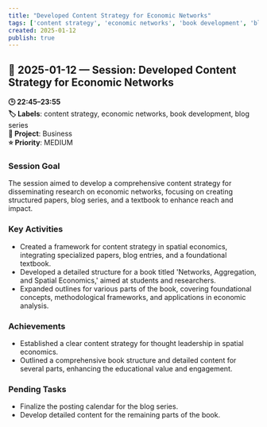 ```yaml
---
title: "Developed Content Strategy for Economic Networks"
tags: ['content strategy', 'economic networks', 'book development', 'blog series']
created: 2025-01-12
publish: true
---
```


## 📅 2025-01-12 — Session: Developed Content Strategy for Economic Networks

**🕒 22:45–23:55**  
**🏷️ Labels**: content strategy, economic networks, book development, blog series  
**📂 Project**: Business  
**⭐ Priority**: MEDIUM  


### Session Goal
The session aimed to develop a comprehensive content strategy for disseminating research on economic networks, focusing on creating structured papers, blog series, and a textbook to enhance reach and impact.

### Key Activities
- Created a framework for content strategy in spatial economics, integrating specialized papers, blog entries, and a foundational textbook.
- Developed a detailed structure for a book titled 'Networks, Aggregation, and Spatial Economics,' aimed at students and researchers.
- Expanded outlines for various parts of the book, covering foundational concepts, methodological frameworks, and applications in economic analysis.

### Achievements
- Established a clear content strategy for thought leadership in spatial economics.
- Outlined a comprehensive book structure and detailed content for several parts, enhancing the educational value and engagement.

### Pending Tasks
- Finalize the posting calendar for the blog series.
- Develop detailed content for the remaining parts of the book.
